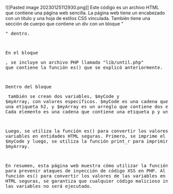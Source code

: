 ![[Pasted image 20230125112930.png]]
Este código es un archivo HTML que contiene una página web sencilla. La página web tiene un encabezado con un título y una hoja de estilos CSS vinculada. También tiene una sección de cuerpo que contiene un div con un bloque "<pre>" dentro.

En el bloque <pre>, se incluye un archivo PHP llamado "lib/until.php" que contiene la función es() que se explicó anteriormente.

Dentro del bloque <pre> también se crean dos variables, $myCode y $myArray, con valores específicos. $myCode es una cadena que contiene una etiqueta h2, y $myArray es un arreglo que contiene dos elementos. Cada elemento es una cadena que contiene una etiqueta p y un script.

Luego, se utiliza la función es() para convertir los valores de estas variables en entidades HTML seguras. Primero, se imprime el valor de $myCode y luego, se utiliza la función print_r para imprimir el valor de $myArray.

En resumen, esta página web muestra cómo utilizar la función es() para prevenir ataques de inyección de código XSS en PHP. Al utilizar la función es() para convertir los valores de las variables en entidades HTML seguras, se garantiza que cualquier código malicioso incluido en las variables no será ejecutado.